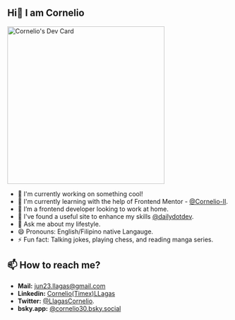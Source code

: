 ## Hi👋 I am Cornelio


<a href="https://app.daily.dev/cornelioii"><img src="https://api.daily.dev/devcards/v2/3xDAstONwIZcq77UsiHxP.png?type=default&r=4ch" width="356" alt="Cornelio's Dev Card"/></a>
<!--- **Timex29/Timex29** is a ✨ _special_ ✨ repository because its `README.md` (this file) appears on your GitHub profile. -->

- 🔭 I'm currently working on something cool!
- 🌱 I'm currently learning with the help of Frontend Mentor - [@Cornelio-II](https://www.frontendmentor.io/profile/Cornelio-II).
- 👯 I’m a frontend developer looking to work at home.
- 🤔 I've found a useful site to enhance my skills [@dailydotdev](https://dly.to/lJ3cuzdHPKZ).
- 💬 Ask me about my lifestyle.
- 😄 Pronouns: English/Filipino native Langauge.
- ⚡ Fun fact: Talking jokes, playing chess, and reading manga series.
## 📫 How to reach me?
- **Mail:** [jun23.llagas@gmail.com](https://mail.google.com/)
- **Linkedin:** [Cornelio(Timex)LLagas](https://www.linkedin.com/in/cornelio-llagas-42529b186/)
- **Twitter:**  [@LlagasCornelio](https://x.com/LlagasCornelio).
- **bsky.app:** [@cornelio30.bsky.social](https://bsky.app/profile/cornelio30.bsky.social)


